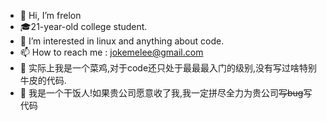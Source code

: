 - 👋 Hi, I’m frelon
- 🎓21-year-old college student.
- 👀 I’m interested in linux and anything about code.
- 📫 How to reach me : jokemelee@gmail.com
- 🐥 实际上我是一个菜鸡,对于code还只处于最最最入门的级别,没有写过啥特别牛皮的代码.
- 🍚 我是一个干饭人!如果贵公司愿意收了我,我一定拼尽全力为贵公司~~写bug~~写代码
